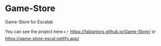 # Game-Store
Game-Store for Escalab

You can see the project here 👉 https://fabianlors.github.io/Game-Store/ or https://game-store-escal.netlify.app/
